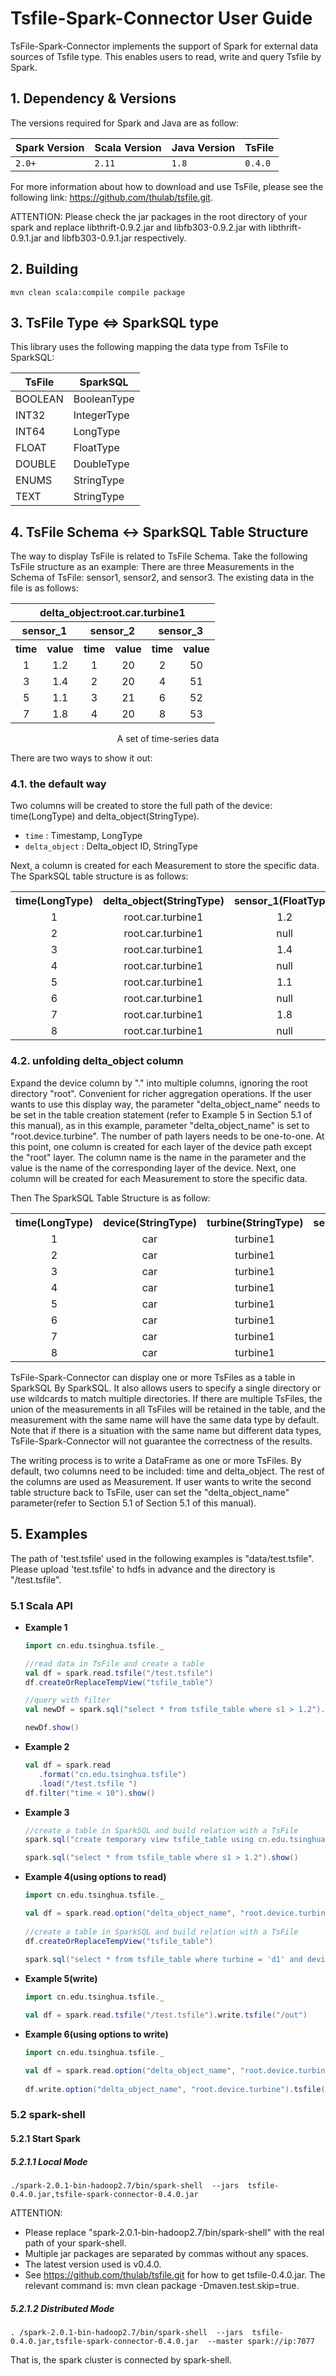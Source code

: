 # Tsfile-Spark-Connector User Guide

TsFile-Spark-Connector implements the support of Spark for external data sources of Tsfile type. This enables users to read, write and query Tsfile by Spark.

## 1. Dependency & Versions

The versions required for Spark and Java are as follow:

| Spark Version | Scala Version | Java Version | TsFile |
| ------------- | ------------- | ------------ |------------ |
| `2.0+`        | `2.11`        | `1.8`        | `0.4.0`|

For more information about how to download and use TsFile, please see the following link: https://github.com/thulab/tsfile.git.

ATTENTION: Please check the jar packages in the root directory  of your spark and replace libthrift-0.9.2.jar and libfb303-0.9.2.jar with libthrift-0.9.1.jar and libfb303-0.9.1.jar respectively.

## 2. Building

```
mvn clean scala:compile compile package
```

## 3. TsFile Type <=> SparkSQL type

This library uses the following mapping the data type from TsFile to SparkSQL:

| TsFile 		   | SparkSQL|
| --------------| -------------- |
| BOOLEAN       		   | BooleanType    |
| INT32       		   | IntegerType    |
| INT64       		   | LongType       |
| FLOAT       		   | FloatType      |
| DOUBLE      		   | DoubleType     |
| ENUMS     		 		| StringType     |
| TEXT      				| StringType     |


## 4. TsFile Schema <-> SparkSQL Table Structure

The way to display TsFile is related to TsFile Schema. Take the following TsFile structure as an example: There are three Measurements in the Schema of TsFile: sensor1, sensor2, and sensor3. The existing data in the file is as follows:

<center>
<table style="text-align:center">
	<tr><th colspan="6">delta_object:root.car.turbine1</th></tr>
	<tr><th colspan="2">sensor_1</th><th colspan="2">sensor_2</th><th colspan="2">sensor_3</th></tr>
	<tr><th>time</th><th>value</td><th>time</th><th>value</td><th>time</th><th>value</td>
	<tr><td>1</td><td>1.2</td><td>1</td><td>20</td><td>2</td><td>50</td></tr>
	<tr><td>3</td><td>1.4</td><td>2</td><td>20</td><td>4</td><td>51</td></tr>
	<tr><td>5</td><td>1.1</td><td>3</td><td>21</td><td>6</td><td>52</td></tr>
	<tr><td>7</td><td>1.8</td><td>4</td><td>20</td><td>8</td><td>53</td></tr>
</table>
<span>A set of time-series data</span>
</center>

There are two ways to show it out:

### 4.1. the default way

Two columns will be created to store the full path of the device: time(LongType) and delta_object(StringType).

- `time` : Timestamp, LongType
- `delta_object` : Delta_object ID, StringType

Next, a column is created for each Measurement to store the specific data. The SparkSQL table structure is as follows:

<center>
	<table style="text-align:center">
	<tr><th>time(LongType)</th><th> delta_object(StringType)</th><th>sensor_1(FloatType)</th><th>sensor_2(IntType)</th><th>sensor_3(IntType)</th></tr>
	<tr><td>1</td><td> root.car.turbine1 </td><td>1.2</td><td>20</td><td>null</td></tr>
	<tr><td>2</td><td> root.car.turbine1 </td><td>null</td><td>20</td><td>50</td></tr>
	<tr><td>3</td><td> root.car.turbine1 </td><td>1.4</td><td>21</td><td>null</td></tr>
	<tr><td>4</td><td> root.car.turbine1 </td><td>null</td><td>20</td><td>51</td></tr>
	<tr><td>5</td><td> root.car.turbine1 </td><td>1.1</td><td>null</td><td>null</td></tr>
	<tr><td>6</td><td> root.car.turbine1 </td><td>null</td><td>null</td><td>52</td></tr>
	<tr><td>7</td><td> root.car.turbine1 </td><td>1.8</td><td>null</td><td>null</td></tr>
	<tr><td>8</td><td> root.car.turbine1 </td><td>null</td><td>null</td><td>53</td></tr>
	</table>

</center>


### 4.2. unfolding delta_object column

Expand the device column by "." into multiple columns, ignoring the root directory "root". Convenient for richer aggregation operations. If the user wants to use this display way, the parameter "delta_object_name" needs to be set in the table creation statement (refer to Example 5 in Section 5.1 of this manual), as in this example, parameter "delta_object_name" is set to "root.device.turbine". The number of path layers needs to be one-to-one. At this point, one column is created for each layer of the device path except the "root" layer. The column name is the name in the parameter and the value is the name of the corresponding layer of the device. Next, one column will be created for each Measurement to store the specific data.

Then The SparkSQL Table Structure is as follow:

<center>
	<table style="text-align:center">
	<tr><th>time(LongType)</th><th> device(StringType)</th><th> turbine(StringType)</th><th>sensor_1(FloatType)</th><th>sensor_2(IntType)</th><th>sensor_3(IntType)</th></tr>
	<tr><td>1</td><td> car </td><td> turbine1 </td><td>1.2</td><td>20</td><td>null</td></tr>
	<tr><td>2</td><td> car </td><td> turbine1 </td><td>null</td><td>20</td><td>50</td></tr>
	<tr><td>3</td><td> car </td><td> turbine1 </td><td>1.4</td><td>21</td><td>null</td></tr>
	<tr><td>4</td><td> car </td><td> turbine1 </td><td>null</td><td>20</td><td>51</td></tr>
	<tr><td>5</td><td> car </td><td> turbine1 </td><td>1.1</td><td>null</td><td>null</td></tr>
	<tr><td>6</td><td> car </td><td> turbine1 </td><td>null</td><td>null</td><td>52</td></tr>
	<tr><td>7</td><td> car </td><td> turbine1 </td><td>1.8</td><td>null</td><td>null</td></tr>
	<tr><td>8</td><td> car </td><td> turbine1 </td><td>null</td><td>null</td><td>53</td></tr>
	</table>

</center>

TsFile-Spark-Connector can display one or more TsFiles as a table in SparkSQL By SparkSQL. It also allows users to specify a single directory or use wildcards to match multiple directories. If there are multiple TsFiles, the union of the measurements in all TsFiles will be retained in the table, and the measurement with the same name will have the same data type by default. Note that if there is a situation with the same name but different data types, TsFile-Spark-Connector will not guarantee the correctness of the results.

The writing process is to write a DataFrame as one or more TsFiles. By default, two columns need to be included: time and delta_object. The rest of the columns are used as Measurement. If user wants to write the second table structure back to TsFile, user can set the "delta_object_name" parameter(refer to Section 5.1 of Section 5.1 of this manual).


## 5. Examples

The path of 'test.tsfile' used in the following examples is "data/test.tsfile". Please upload 'test.tsfile' to hdfs in advance and the directory is "/test.tsfile".


### 5.1 Scala API

* **Example 1**

	```scala
	import cn.edu.tsinghua.tsfile._
	
	//read data in TsFile and create a table
	val df = spark.read.tsfile("/test.tsfile")
	df.createOrReplaceTempView("tsfile_table")
	
	//query with filter
	val newDf = spark.sql("select * from tsfile_table where s1 > 1.2").cache()
	
	newDf.show()
	```

* **Example 2**

	```scala
	val df = spark.read
       .format("cn.edu.tsinghua.tsfile")
       .load("/test.tsfile ")
	df.filter("time < 10").show()
	```

* **Example 3**

	```scala
	//create a table in SparkSQL and build relation with a TsFile
	spark.sql("create temporary view tsfile_table using cn.edu.tsinghua.tsfile options(path = \"test.ts\")")
	
	spark.sql("select * from tsfile_table where s1 > 1.2").show()
	```
	
* **Example 4(using options to read)**

	```scala
	import cn.edu.tsinghua.tsfile._
	
	val df = spark.read.option("delta_object_name", "root.device.turbine").tsfile("/test.tsfile")
	     
	//create a table in SparkSQL and build relation with a TsFile
	df.createOrReplaceTempView("tsfile_table")
	 
	spark.sql("select * from tsfile_table where turbine = 'd1' and device = 'car' and time < 10").show()
	```

* **Example 5(write)**

	```scala
	import cn.edu.tsinghua.tsfile._
	
	val df = spark.read.tsfile("/test.tsfile").write.tsfile("/out")
	```
	
* **Example 6(using options to write)**

	```scala
	import cn.edu.tsinghua.tsfile._
	
	val df = spark.read.option("delta_object_name", "root.device.turbine").tsfile("/test.tsfile")
	     
	df.write.option("delta_object_name", "root.device.turbine").tsfile("/out")
	```


### 5.2 spark-shell
#### 5.2.1 Start Spark
##### 5.2.1.1 Local Mode
```
./spark-2.0.1-bin-hadoop2.7/bin/spark-shell  --jars  tsfile-0.4.0.jar,tsfile-spark-connector-0.4.0.jar
```
ATTENTION:

* Please replace "spark-2.0.1-bin-hadoop2.7/bin/spark-shell" with the real path of your spark-shell.
* Multiple jar packages are separated by commas without any spaces.
* The latest version used is v0.4.0.
* See https://github.com/thulab/tsfile.git for how to get tsfile-0.4.0.jar. The relevant command is: mvn clean package -Dmaven.test.skip=true.

##### 5.2.1.2 Distributed Mode
```
. /spark-2.0.1-bin-hadoop2.7/bin/spark-shell  --jars  tsfile-0.4.0.jar,tsfile-spark-connector-0.4.0.jar  --master spark://ip:7077
```
That is, the spark cluster is connected by spark-shell.